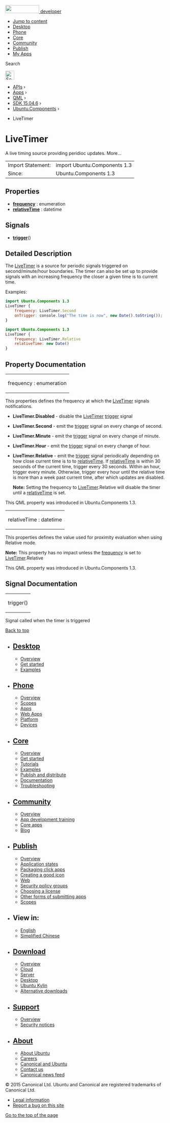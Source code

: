 <a href="https://developer.ubuntu.com/" class="logo-ubuntu"><img src="https://developer.ubuntu.com/assets/sites/ubuntu/latest/u/img/logos/logo-ubuntu-orange.svg" width="106" height="25" /> <span>developer</span></a>

-   [Jump to content](index.html#main-content)
-   [Desktop](https://developer.ubuntu.com/en/desktop/)
-   [Phone](https://developer.ubuntu.com/en/phone/)
-   [Core](https://developer.ubuntu.com/core)
-   [Community](https://developer.ubuntu.com/en/community/)
-   [Publish](https://developer.ubuntu.com/en/publish/)
-   [My Apps](https://myapps.developer.ubuntu.com/)

Search

<img src="https://developer.ubuntu.com/assets/sites/ubuntu/latest/u/img/search-white.svg" alt="Search" height="28" />

-   [APIs](../../../../index.html) ›
-   [Apps](../../../index.html) ›
-   [QML](../../index.html) ›
-   [SDK 15.04.6](../index.html) ›
-   [Ubuntu.Components](../Ubuntu.Components/index.html) ›

<!-- -->

-   LiveTimer

LiveTimer
=========

<span class="subtitle"></span>
A live timing source providing peridioc updates. More...

|                   |                              |
|-------------------|------------------------------|
| Import Statement: | import Ubuntu.Components 1.3 |
| Since:            | Ubuntu.Components 1.3        |

<span id="properties"></span>
Properties
----------

-   ****[frequency](index.html#frequency-prop)**** : enumeration
-   ****[relativeTime](index.html#relativeTime-prop)**** : datetime

<span id="signals"></span>
Signals
-------

-   ****[trigger](index.html#trigger-signal)****()

<span id="details"></span>
Detailed Description
--------------------

The [LiveTimer](index.html) is a source for periodic signals triggered on second/minute/hour boundaries. The timer can also be set up to provide signals with an increasing frequency the closer a given time is to current time.

Examples:

``` qml
import Ubuntu.Components 1.3
LiveTimer {
    frequency: LiveTimer.Second
    onTrigger: console.log("The time is now", new Date().toString());
}
```

``` qml
import Ubuntu.Components 1.3
LiveTimer {
    frequency: LiveTimer.Relative
    relativeTime: new Date()
}
```

Property Documentation
----------------------

<table>
<colgroup>
<col width="100%" />
</colgroup>
<tbody>
<tr class="odd">
<td><p><span id="frequency-prop"></span><span class="name">frequency</span> : <span class="type">enumeration</span></p></td>
</tr>
</tbody>
</table>

This properties defines the frequency at which the [LiveTimer](index.html) signals notifications.

-   **LiveTimer.Disabled** - disable the [LiveTimer](index.html) [trigger](index.html#trigger-signal) signal
-   **LiveTimer.Second** - emit the [trigger](index.html#trigger-signal) signal on every change of second.
-   **LiveTimer.Minute** - emit the [trigger](index.html#trigger-signal) signal on every change of minute.
-   **LiveTimer.Hour** - emit the [trigger](index.html#trigger-signal) signal on every change of hour.
-   **LiveTimer.Relative** - emit the [trigger](index.html#trigger-signal) signal periodically depending on how close current time is to to [relativeTime](index.html#relativeTime-prop). If [relativeTime](index.html#relativeTime-prop) is within 30 seconds of the current time, trigger every 30 seconds. Within an hour, trigger every minute. Otherwise, trigger every hour until the relative time is more than a week past current time, after which updates are disabled.

    **Note:** Setting the frequency to [LiveTimer](index.html).Relative will disable the timer until a [relativeTime](index.html#relativeTime-prop) is set.

This QML property was introduced in Ubuntu.Components 1.3.

<table>
<colgroup>
<col width="100%" />
</colgroup>
<tbody>
<tr class="odd">
<td><p><span id="relativeTime-prop"></span><span class="name">relativeTime</span> : <span class="type">datetime</span></p></td>
</tr>
</tbody>
</table>

This properties defines the value used for proximity evaluation when using Relative mode.

**Note:** This property has no impact unless the [frequency](index.html#frequency-prop) is set to [LiveTimer](index.html).Relative

This QML property was introduced in Ubuntu.Components 1.3.

Signal Documentation
--------------------

<table>
<colgroup>
<col width="100%" />
</colgroup>
<tbody>
<tr class="odd">
<td><p><span id="trigger-signal"></span><span class="name">trigger</span>()</p></td>
</tr>
</tbody>
</table>

Signal called when the timer is triggered

[Back to top](index.html#)

-   [Desktop](https://developer.ubuntu.com/en/desktop/)
    ---------------------------------------------------

    -   [Overview](https://developer.ubuntu.com/en/desktop/)
    -   [Get started](http://snapcraft.io/?utm_source=developer.ubuntu.com&utm_medium=devportal&utm_term=snaps%20snapcraft%20desktop&utm_content=menu&utm_campaign=duc_snappers)
    -   [Examples](https://github.com/ubuntu/snappy-playpen)

-   [Phone](https://developer.ubuntu.com/en/phone/)
    -----------------------------------------------

    -   [Overview](https://developer.ubuntu.com/en/phone/)
    -   [Scopes](https://developer.ubuntu.com/en/phone/scopes/)
    -   [Apps](https://developer.ubuntu.com/en/phone/apps/)
    -   [Web Apps](https://developer.ubuntu.com/en/phone/web/)
    -   [Platform](https://developer.ubuntu.com/en/phone/platform/)
    -   [Devices](https://developer.ubuntu.com/en/phone/devices/)

-   [Core](https://developer.ubuntu.com/core)
    -----------------------------------------

    -   [Overview](https://developer.ubuntu.com/core)
    -   [Get started](https://developer.ubuntu.com/core/get-started)
    -   [Tutorials](https://developer.ubuntu.com/core/tutorials)
    -   [Examples](https://developer.ubuntu.com/core/examples)
    -   [Publish and distribute](https://developer.ubuntu.com/core/publish-and-distribute)
    -   [Documentation](https://developer.ubuntu.com/core/documentation)
    -   [Troubleshooting](https://developer.ubuntu.com/core/troubleshooting)

-   [Community](https://developer.ubuntu.com/en/community/)
    -------------------------------------------------------

    -   [Overview](https://developer.ubuntu.com/en/community/)
    -   [App development training](https://developer.ubuntu.com/en/community/training/)
    -   [Core apps](https://developer.ubuntu.com/en/community/core-apps/)
    -   [Blog](https://developer.ubuntu.com/en/community/blog/)

-   [Publish](https://developer.ubuntu.com/en/publish/)
    ---------------------------------------------------

    -   [Overview](https://developer.ubuntu.com/en/publish/)
    -   [Application states](https://developer.ubuntu.com/en/publish/application-states/)
    -   [Packaging click apps](https://developer.ubuntu.com/en/publish/packaging-click-apps/)
    -   [Creating a good icon](https://developer.ubuntu.com/en/publish/creating-a-good-icon/)
    -   [Web](https://developer.ubuntu.com/en/publish/web/)
    -   [Security policy groups](https://developer.ubuntu.com/en/publish/security-policy-groups/)
    -   [Choosing a license](https://developer.ubuntu.com/en/publish/choosing-a-license/)
    -   [Other forms of submitting apps](https://developer.ubuntu.com/en/publish/other-forms-of-submitting-apps/)
    -   [Scopes](https://developer.ubuntu.com/en/publish/scopes/)

-   View in:
    --------

    -   [English](index.html "Change to language: English")
    -   [Simplified Chinese](index.html "Change to language: Simplified Chinese")

-   [Download](http://ubuntu.com/download/)
    ---------------------------------------

    -   [Overview](http://ubuntu.com/download)
    -   [Cloud](http://ubuntu.com/download/cloud)
    -   [Server](http://ubuntu.com/download/server)
    -   [Desktop](http://ubuntu.com/download/desktop)
    -   [Ubuntu Kylin](http://ubuntu.com/download/ubuntu-kylin)
    -   [Alternative downloads](http://ubuntu.com/download/alternative-downloads)

-   [Support](http://ubuntu.com/support/)
    -------------------------------------

    -   [Overview](http://ubuntu.com/support)
    -   [Security notices](http://www.ubuntu.com/usn/)

-   [About](http://ubuntu.com/about/)
    ---------------------------------

    -   [About Ubuntu](http://ubuntu.com/about/about-ubuntu)
    -   [Careers](http://www.canonical.com/careers)
    -   [Canonical and Ubuntu](http://ubuntu.com/about/canonical-and-ubuntu)
    -   [Contact us](http://ubuntu.com/about/contact-us)
    -   [Canonical news feed](http://insights.ubuntu.com/feed/)

© 2015 Canonical Ltd. Ubuntu and Canonical are registered trademarks of Canonical Ltd.

-   [Legal information](http://www.ubuntu.com/legal)
-   [Report a bug on this site](https://bugs.launchpad.net/developer-ubuntu-com/)

<span class="accessibility-aid">[Go to the top of the page](index.html#)</span>
